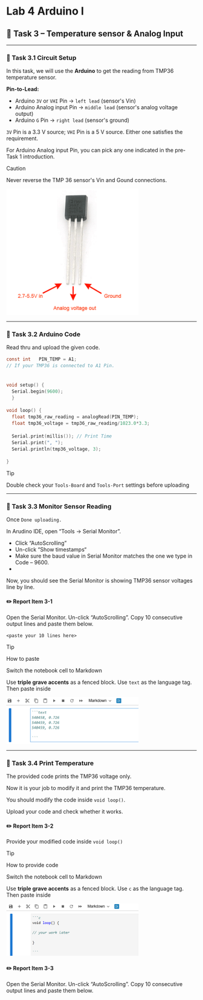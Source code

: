 # Lab 4 Arduino I

## :dart: Task 3 – Temperature sensor & Analog Input
---
### 📌 Task 3.1 Circuit Setup
In this task, we will use the **Arduino** to get the reading from TMP36 temperature sensor.

**Pin-to-Lead:**  
- Arduino `3V` or `VHI` Pin → `left lead` (sensor's Vin) 
- Arduino Analog input Pin  → `middle lead` (sensor's analog voltage output)  
- Arduino `G` Pin  → `right lead` (sensor's ground) 

`3V` Pin is a 3.3 V source; `VHI` Pin is a 5 V source. Either one satisfies the requirement.

For Arduino Analog input Pin, you can pick any one indicated in the pre-Task 1 introduction.

> [!CAUTION]  
> Never reverse the TMP 36 sensor's Vin and Gound connections.
> 
<img src="Pic/tmpcircuit.png" width="350">

-------
### 📌 Task 3.2 Arduino Code

Read thru and upload the given code.
```c
const int   PIN_TEMP = A1;
// If your TMP36 is connected to A1 Pin.


void setup() { 
  Serial.begin(9600); 
  }

void loop() {
  float tmp36_raw_reading = analogRead(PIN_TEMP);
  float tmp36_voltage = tmp36_raw_reading/1023.0*3.3;

  Serial.print(millis()); // Print Time
  Serial.print(", ");
  Serial.println(tmp36_voltage, 3);

}
```

> [!TIP]
> Double check your `Tools-Board` and `Tools-Port` settings before uploading  

-------
### 📌 Task 3.3 Monitor Sensor Reading

Once `Done uploading.`

In Arudino IDE, open “Tools → Serial Monitor”.
- Click “AutoScrolling”
- Un-click “Show timestamps“
- Make sure the baud value in Serial Monitor matches the one we type in Code – 9600.
- 
Now, you should see the Serial Monitor is showing TMP36 sensor voltages line by line.

#### :pencil2:  Report Item 3-1
Open the Serial Monitor. Un-click “AutoScrolling”. Copy 10 consecutive output lines and paste them below.

```text
<paste your 10 lines here>
```
> [!TIP]
> How to paste
> 
> Switch the notebook cell to Markdown
> 
> Use **triple grave accents** as a fenced block. Use `text` as the language tag. Then paste inside
> 
><img src="Pic/fenceblock.png" width="350">

-------
### 📌 Task 3.4 Print Temperature
The provided code prints the TMP36 voltage only.

Now it is your job to modify it and print the TMP36 temperature.

You should modify the code inside ```void loop()```.

Upload your code and check whether it works.

#### :pencil2:  Report Item 3-2
Provide your modified code inside ```void loop()```

> [!TIP]
> How to provide code
> 
> Switch the notebook cell to Markdown
> 
> Use **triple grave accents** as a fenced block. Use `c` as the language tag. Then paste inside
> 
><img src="Pic/fenceblock2.png" width="350">

#### :pencil2:  Report Item 3-3
Open the Serial Monitor. Un-click “AutoScrolling”. Copy 10 consecutive output lines and paste them below.
